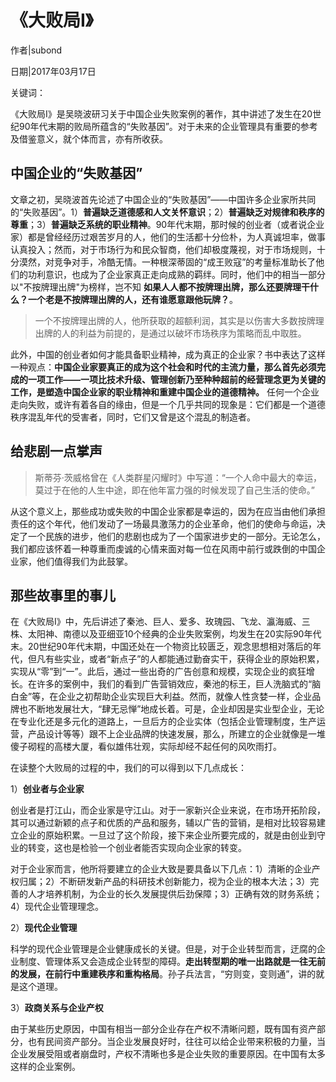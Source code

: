 # 《大败局I》

作者|subond

日期|2017年03月17日

关键词：

《大败局I》是吴晓波研习关于中国企业失败案例的著作，其中讲述了发生在20世纪90年代末期的败局所蕴含的“失败基因”。对于未来的企业管理具有重要的参考及借鉴意义，就个体而言，亦有所收获。

## 中国企业的“失败基因”

文章之初，吴晓波首先论述了中国企业的“失败基因”——中国许多企业家所共同的“失败基因”。1）**普遍缺乏道德感和人文关怀意识**；2）**普遍缺乏对规律和秩序的尊重**；3）**普遍缺乏系统的职业精神**。90年代末期，那时候的创业者（或者说企业家）都是曾经经历过艰苦岁月的人，他们的生活都十分俭朴，为人真诚坦率，做事认真投入；然而，对于市场行为和民众智商，他们却极度蔑视，对于市场规则，十分漠然，对竞争对手，冷酷无情。一种根深蒂固的“成王败寇”的考量标准助长了他们的功利意识，也成为了企业家真正走向成熟的羁绊。同时，他们中的相当一部分以"不按牌理出牌"为榜样，岂不知 **如果人人都不按牌理出牌，那么还要牌理干什么？一个老是不按牌理出牌的人，还有谁愿意跟他玩牌？**。

> 一个不按牌理出牌的人，他所获取的超额利润，其实是以伤害大多数按牌理出牌的人的利益为前提的，是通过以破坏市场秩序为策略而乱中取胜。

此外，中国的创业者如何才能具备职业精神，成为真正的企业家？书中表达了这样一种观点：**中国企业家要真正的成为这个社会和时代的主流力量，那么首先必须完成的一项工作——一项比技术升级、管理创新乃至种种超前的经营理念更为关键的工作，是塑造中国企业家的职业精神和重建中国企业的道德精神。** 任何一个企业走向失败，或许有着各自的缘由，但是一个几乎共同的现象是：它们都是一个道德秩序混乱年代的受害者，同时，它们又曾是这个混乱的制造者。

## 给悲剧一点掌声

> 斯蒂芬·茨威格曾在《人类群星闪耀时》中写道：“一个人命中最大的幸运，莫过于在他的人生中途，即在他年富力强的时候发现了自己生活的使命。”

从这个意义上，那些成功或失败的中国企业家都是幸运的，因为在应当由他们承担责任的这个年代，他们发动了一场最具激荡力的企业革命，他们的使命与命运，决定了一个民族的进步，他们的悲剧也成为了一个国家进步史的一部分。无论怎么，我们都应该怀着一种尊重而虔诚的心情来面对每一位在风雨中前行或跌倒的中国企业家，他们值得我们为此鼓掌。

## 那些故事里的事儿

在《大败局I》中，先后讲述了秦池、巨人、爱多、玫瑰园、飞龙、瀛海威、三株、太阳神、南德以及亚细亚10个经典的企业失败案例，均发生在20实际90年代末。20世纪90年代末期，中国还处在一个物资比较匮乏，观念思想相对落后的年代，但凡有些实业，或者“新点子”的人都能通过勤奋实干，获得企业的原始积累，实现从“零”到“一”。此后，通过一些出奇的广告创意和规模，实现企业的疯狂增长。在许多的案例中，我们的看到广告营销效应，秦池的标王，巨人洗脑式的“脑白金”等，在企业之初帮助企业实现巨大利益。然而，就像人性贪婪一样，企业品牌也不断地发展壮大，“肆无忌惮”地成长着。可是，企业却因是实业型企业，无论在专业化还是多元化的道路上，一旦后方的企业实体（包括企业管理制度，生产运营，产品设计等等）跟不上企业品牌的快速发展，那么，所建立的企业就像是一堆傻子砌程的高楼大厦，看似雄伟壮观，实际却经不起任何的风吹雨打。

在读整个大败局的过程的中，我们的可以得到以下几点成长：

1）**创业者与企业家**

创业者是打江山，而企业家是守江山。对于一家新兴企业来说，在市场开拓阶段，其可以通过新颖的点子和优质的产品和服务，辅以广告的营销，是相对比较容易建立企业的原始积累。一旦过了这个阶段，接下来企业所要完成的，就是由创业到守业的转变，这也是检验一个创业者能否实现向企业家的转变。

对于企业家而言，他所将要建立的企业大致是要具备以下几点：1）清晰的企业产权归属；2）不断研发新产品的科研技术创新能力，视为企业的根本大法；3）完善的人才培养机制，为企业的长久发展提供后劲保障；3）正确有效的财务系统；4）现代企业管理理念。

2）**现代企业管理**

科学的现代企业管理是企业健康成长的关键。但是，对于企业转型而言，迂腐的企业制度、管理体系又会造成企业转型的障碍。**走出转型期的唯一出路就是一往无前的发展，在前行中重建秩序和重构格局**。孙子兵法言，“穷则变，变则通”，讲的就是这个道理。

3）**政商关系与企业产权**

由于某些历史原因，中国有相当一部分企业存在产权不清晰问题，既有国有资产部分，也有民间资产部分。当企业发展良好时，往往可以给企业带来积极的力量，当企业发展受阻或者崩盘时，产权不清晰也多是企业失败的重要原因。在中国有太多这样的企业案例。
